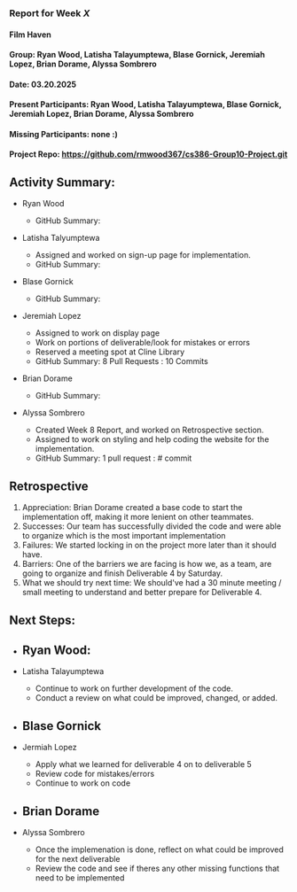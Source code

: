 ### Report for Week *X*

#### Film Haven
#### Group: Ryan Wood, Latisha Talayumptewa, Blase Gornick, Jeremiah Lopez, Brian Dorame, Alyssa Sombrero
#### Date: 03.20.2025
#### Present Participants: Ryan Wood, Latisha Talayumptewa, Blase Gornick, Jeremiah Lopez, Brian Dorame, Alyssa Sombrero
#### Missing Participants: none :)
#### Project Repo: https://github.com/rmwood367/cs386-Group10-Project.git

## Activity Summary:
* Ryan Wood
    - GitHub Summary:

* Latisha Talyumptewa
    - Assigned and worked on sign-up page for implementation.
    - GitHub Summary:

* Blase Gornick
    - GitHub Summary:

* Jeremiah Lopez
    - Assigned to work on display page
    - Work on portions of deliverable/look for mistakes or errors
    - Reserved a meeting spot at Cline Library
    - GitHub Summary: 8 Pull Requests : 10 Commits

* Brian Dorame
    - GitHub Summary:

* Alyssa Sombrero
    - Created Week 8 Report, and worked on Retrospective section.
    - Assigned to work on styling and help coding the website for the implementation.
    - GitHub Summary: 1 pull request : # commit

## Retrospective
1. Appreciation: Brian Dorame created a base code to start the implementation off, making it more lenient on other teammates.
2. Successes: Our team has successfully divided the code and were able to organize which is the most important implementation
3. Failures: We started locking in on the project more later than it should have.
4. Barriers: One of the barriers we are facing is how we, as a team, are going to organize and finish Deliverable 4 by Saturday.
5. What we should try next time: We should've had a 30 minute meeting / small meeting to understand and better prepare for Deliverable 4.

## Next Steps:
* Ryan Wood:
    -

* Latisha Talayumptewa
    - Continue to work on further development of the code.
    - Conduct a review on what could be improved, changed, or added.

* Blase Gornick
    -

* Jermiah Lopez
    - Apply what we learned for deliverable 4 on to deliverable 5
    - Review code for mistakes/errors
    - Continue to work on code

* Brian Dorame
    -

* Alyssa Sombrero
    - Once the implemenation is done, reflect on what could be improved for the next deliverable
    - Review the code and see if theres any other missing functions that need to be implemented
